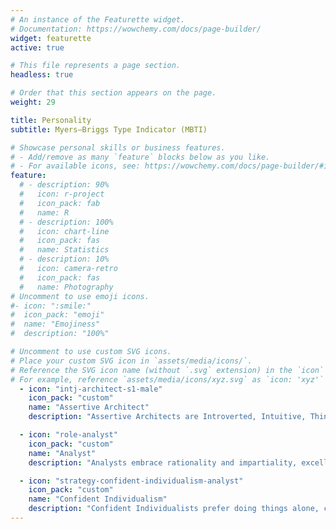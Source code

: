 ```yaml
---
# An instance of the Featurette widget.
# Documentation: https://wowchemy.com/docs/page-builder/
widget: featurette
active: true

# This file represents a page section.
headless: true

# Order that this section appears on the page.
weight: 29

title: Personality
subtitle: Myers–Briggs Type Indicator (MBTI)

# Showcase personal skills or business features.
# - Add/remove as many `feature` blocks below as you like.
# - For available icons, see: https://wowchemy.com/docs/page-builder/#icons
feature:
  # - description: 90%
  #   icon: r-project
  #   icon_pack: fab
  #   name: R
  # - description: 100%
  #   icon: chart-line
  #   icon_pack: fas
  #   name: Statistics
  # - description: 10%
  #   icon: camera-retro
  #   icon_pack: fas
  #   name: Photography
# Uncomment to use emoji icons.
#- icon: ":smile:"
#  icon_pack: "emoji"
#  name: "Emojiness"
#  description: "100%"

# Uncomment to use custom SVG icons.
# Place your custom SVG icon in `assets/media/icons/`.
# Reference the SVG icon name (without `.svg` extension) in the `icon` field.
# For example, reference `assets/media/icons/xyz.svg` as `icon: 'xyz'`
  - icon: "intj-architect-s1-male"
    icon_pack: "custom"
    name: "Assertive Architect"
    description: "Assertive Architects are Introverted, Intuitive, Thinking, Judging and Assertive. These thoughtful tacticians love perfecting the details of life, applying creativity and rationality. " 

  - icon: "role-analyst"
    icon_pack: "custom"
    name: "Analyst"
    description: "Analysts embrace rationality and impartiality, excelling in intellectual debates and scientific or technological fields. They are fiercely independent, open-minded, and strong-willed. "

  - icon: "strategy-confident-individualism-analyst"
    icon_pack: "custom"
    name: "Confident Individualism"
    description: "Confident Individualists prefer doing things alone, choosing to rely on their own skills and instincts instead of seeking contact with other people. They know what they are good at. "
---
```

